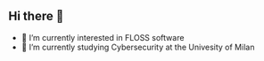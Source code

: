 ## Hi there 👋

- 🔭 I’m currently interested in FLOSS software 
- 🌱 I’m currently studying Cybersecurity at the Univesity of Milan
